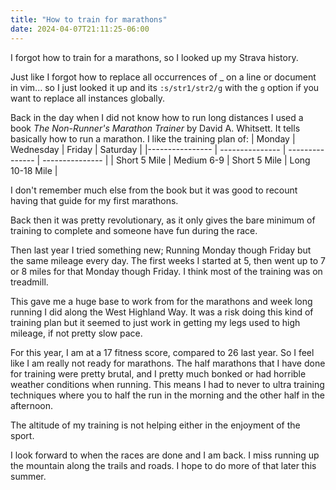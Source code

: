 ```yaml
---
title: "How to train for marathons"
date: 2024-04-07T21:11:25-06:00
---
```


I forgot how to train for a marathons, so I looked up my Strava history.

Just like I forgot how to replace all occurrences of _ on a line or document in vim... so I just looked it up and its `:s/str1/str2/g` with the `g` option if you want to replace all instances globally.

Back in the day when I did not know how to run long distances I used a book *The Non-Runner's Marathon Trainer* by David A. Whitsett. It tells basically how to run a marathon. I like the training plan of:
| Monday    | Wednesday | Friday | Saturday |
|---------------- | --------------- | --------------- | --------------- |
| Short 5 Mile | Medium 6-9 | Short 5 Mile    | Long 10-18 Mile |

I don't remember much else from the book but it was good to recount having that guide for my first marathons. 

Back then it was pretty revolutionary, as it only gives the bare minimum of training to complete and someone have fun during the race. 

Then last year I tried something new; Running Monday though Friday but the same mileage every day. The first weeks I started at 5, then went up to 7 or 8 miles for that Monday though Friday. I think most of the training was on treadmill.  

This gave me a huge base to work from for the marathons and week long running I did along the West Highland Way. It was a risk doing this kind of training plan but it seemed to just work in getting my legs used to high mileage, if not pretty slow pace. 

For this year,  I am at a 17 fitness score, compared to 26 last year. So I feel like I am really not ready for marathons. The half marathons that I have done for training were pretty brutal, and I pretty much bonked or had horrible weather conditions when running. This means I had to never to ultra training techniques where you to half the run in the morning and the other half in the afternoon. 

The altitude of my training is not helping either in the enjoyment of the sport. 

I look forward to when the races are done and I am back. I miss running up the mountain along the trails and roads. I hope to do more of that later this summer. 
